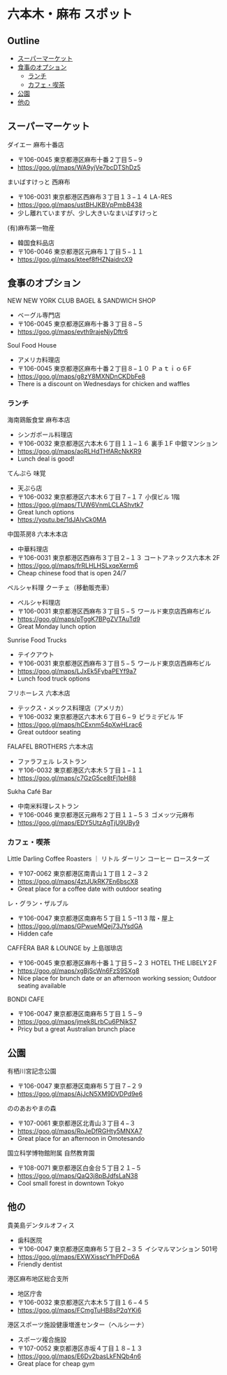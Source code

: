 # 六本木・麻布 スポット

## Outline <!-- omit in toc -->
* [スーパーマーケット](#スーパーマーケット)
* [食事のオプション](#食事のオプション)
  * [ランチ](#ランチ)
  * [カフェ・喫茶](#カフェ喫茶)
* [公園](#公園)
* [他の](#他の)

## スーパーマーケット

ダイエー 麻布十番店
* 〒106-0045 東京都港区麻布十番２丁目５−９
* <https://goo.gl/maps/WA9yjVe7bcDTShDz5>

まいばすけっと 西麻布
* 〒106-0031 東京都港区西麻布３丁目１３−１４ LA･RES
* <https://goo.gl/maps/ustBHJKBVpPmbB438>
* 少し離れていますが、少し大きいなまいばすけっと

(有)麻布第一物産
* 韓国食料品店
* 〒106-0046 東京都港区元麻布１丁目５−１１
* <https://goo.gl/maps/kteef8fHZNaidrcX9>

## 食事のオプション

NEW NEW YORK CLUB BAGEL & SANDWICH SHOP
* ベーグル専門店
* 〒106-0045 東京都港区麻布十番３丁目８−５
* <https://goo.gl/maps/evth9rajeNjyDftr6>

Soul Food House
* アメリカ料理店
* 〒106-0045 東京都港区麻布十番２丁目８−１０ Ｐａｔｉｏ６F
* <https://goo.gl/maps/g8zY8MXNDnCKDbFe8>
* There is a discount on Wednesdays for chicken and waffles

### ランチ

海南鶏飯食堂 麻布本店
* シンガポール料理店
* 〒106-0032 東京都港区六本木６丁目１１−１６ 裏手１F 中銀マンション
* <https://goo.gl/maps/aoRLHdTHfARcNkKR9>
* Lunch deal is good!

てんぷら 味覚
* 天ぷら店
* 〒106-0032 東京都港区六本木６丁目７−１７ 小俣ビル 1階
* <https://goo.gl/maps/TUW6VnmLCLAShvtk7>
* Great lunch options
* <https://youtu.be/1dJAIvCk0MA>

中国茶房8 六本木本店
* 中華料理店
* 〒106-0031 東京都港区西麻布３丁目２−１３ コートアネックス六本木 2F
* <https://goo.gl/maps/frRLHLHSLxqeXerm6>
* Cheap chinese food that is open 24/7

ペルシャ料理 クーチェ（移動販売車）
* ペルシャ料理店
* 〒106-0031 東京都港区西麻布３丁目５−５ ワールド東京店西麻布ビル
* <https://goo.gl/maps/pTggK7BPgZVTAuTd9>
* Great Monday lunch option

Sunrise Food Trucks
* テイクアウト
* 〒106-0031 東京都港区西麻布３丁目５−５ ワールド東京店西麻布ビル
* <https://goo.gl/maps/LJxEk5FybaPEYf9a7>
* Lunch food truck options

フリホーレス 六本木店
* テックス・メックス料理店（アメリカ）
* 〒106-0032 東京都港区六本木６丁目６−９ ピラミデビル 1F
* <https://goo.gl/maps/hCExnm54pXwHLrac6>
* Great outdoor seating

FALAFEL BROTHERS 六本木店
* ファラフェル レストラン
* 〒106-0032 東京都港区六本木５丁目１−１１
* <https://goo.gl/maps/c7GzG5ce8tFj1pH88>

Sukha Café Bar
* 中南米料理レストラン
* 〒106-0046 東京都港区元麻布２丁目１１−５３ ゴメッツ元麻布
* <https://goo.gl/maps/EDY5UtzAgTjU9UBy9>

### カフェ・喫茶
Little Darling Coffee Roasters ｜ リトル ダーリン コーヒー ロースターズ
* 〒107-0062 東京都港区南青山１丁目１２−３２
* <https://goo.gl/maps/4ztJUkRK7En6bscX8>
* Great place for a coffee date with outdoor seating

レ・グラン・ザルブル
* 〒106-0047 東京都港区南麻布５丁目１５−11 3 階・屋上
* <https://goo.gl/maps/GPwueMQej73JYsdGA>
* Hidden cafe

CAFFÈRA BAR & LOUNGE by 上島珈琲店
* 〒106-0045 東京都港区麻布十番１丁目５−２３ HOTEL THE LIBELY２F
* <https://goo.gl/maps/xgBjScWn6FzS9SXg8>
* Nice place for brunch date or an afternoon working session; Outdoor seating available

BONDI CAFE
* 〒106-0047 東京都港区南麻布５丁目１５−９
* <https://goo.gl/maps/jmek8LrbCu6PNjkS7>
* Pricy but a great Australian brunch place

## 公園

有栖川宮記念公園
* 〒106-0047 東京都港区南麻布５丁目７−２９
* <https://goo.gl/maps/AjJcN5XM9DVDPd9e6>

ののあおやまの森
* 〒107-0061 東京都港区北青山３丁目４−３
* <https://goo.gl/maps/RoJeDfRGHty5MNXA7>
* Great place for an afternoon in Omotesando

国立科学博物館附属 自然教育園
* 〒108-0071 東京都港区白金台５丁目２１−５
* <https://goo.gl/maps/QaQ3j8pBJdfsLaN38>
* Cool small forest in downtown Tokyo

## 他の

貴美島デンタルオフィス
* 歯科医院
* 〒106-0047 東京都港区南麻布５丁目２−３５ イシマルマンション 501号
* <https://goo.gl/maps/EXWXisscY1hPFDo6A>
* Friendly dentist

港区麻布地区総合支所
* 地区庁舎
* 〒106-0032 東京都港区六本木５丁目１６−４５
* <https://goo.gl/maps/FCmgTuHB8sP2qYKi6>

港区スポーツ施設健康増進センター（ヘルシーナ）
* スポーツ複合施設
* 〒107-0052 東京都港区赤坂４丁目１８−１３
* <https://goo.gl/maps/E6Dv2basLkFNQb4n6>
* Great place for cheap gym
